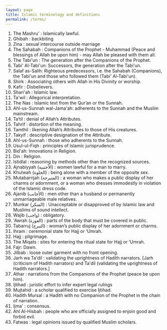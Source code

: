 ```yaml
---
layout: page
title: Islamic terminology and definitions
permalink: /terms/
---
```


1. The Mashru' : Islamically lawful.
2. Ghibah : backbiting
3. Zina : sexual intercourse outside marriage
4. The Sahabah : Companions of the Prophet - Muhammad (Peace and blessings of Allah be upon him) - may Allah be pleased with them all.
5. The Tabi'un : The generation after the Companions of the Prophet.
6. Tabi' Al-Tabi'un: Successors, the generation after the Tabi'un.
7. Salaf as-Salih: Righteous predecessors, i.e. the Sahabah (Companions), the Tabi'un and those who followed them (Tabi' Al-Tabi'un).
8. Shirk : Associating others with Allah in His Divinity or worship.
9. Kafir : Disbelievers.
10. Shari'ah : Islamic law.
11. Ta'wil : Allegorical interpretation.
12. The Nas : Islamic text from the Qur’an or the Sunnah.
13. Ahl-us-Sunnah wal-Jama'ah: adherents to the Sunnah and the Muslim mainstream.
14. Ta‘til : denial of Allah’s Attributes.
15. Tahrif : distortion of the meaning.
16. Tamthil : likening Allah’s Attributes to those of His creatures.
17. Takyif : descriptive designation of the Attribute.
18. Ahl-us-Sunnah : those who adherents to the Sunnah.
19. Usul-ul-Fiqh : principles of Islamic jurisprudence.
20. Bid'ah: Innovations in Religion.
21. Din : Religion.
22. Istidlal : reasoning by methods other than the recognized sources.
23. Ajnabiyyah (الأجنبية) : women lawful for a man to marry.
24. Khulwah (الخلوة) : being alone with a member of the opposite sex.
25. Mutabarrijah (المتبرجة) : a woman who makes a public display of her charms or adornment, or a woman who dresses immodestly in violation of the Islamic dress code.
26. Ajanib (الأجانب) : men other than a husband or permanently unmarriageable male relatives.
27. Munkar (المنكر) : Unacceptable or disapproved of by Islamic law and Muslims of sound intellect.
28. Wajib (واجب) : obligatory.
29. 'Awrah (العورة) : parts of the body that must be covered in public.
30. Tabarruj (التبرج) : woman’s public display of her adornment or charms.
31. Ihram : ceremonial state for Hajj or 'Umrah.
32. Hajj : pilgrimage.
33. The Miqats : sites for entering the ritual state for Hajj or ‘Umrah.
34. Fajr: Dawn.
35. Jilbab : loose outer garment with no front opening.
36. Jarh wa Ta'dil : validating the uprightness of Hadith narrators. [Jarh (criticism of Hadith narrators) and Ta'dil (validating the uprightness of Hadith narrators.]
37. Athar : narrations from the Companions of the Prophet (peace be upon him).
38. Ijtihad : juristic effort to infer expert legal rulings
39. Mujtahid : a scholar qualified to exercise Ijtihad.
40. Hadith Mursal : a Hadith with no Companion of the Prophet in the chain of narration.
41. Ijma' : consensus.
42. Ahl Al-Hisbah : people who are officially assigned to enjoin good and forbid evil.
43. Fatwas : legal opinions issued by qualified Muslim scholars.
